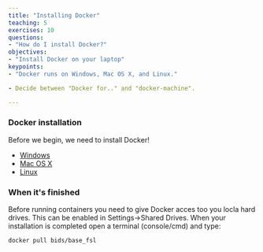 ```yaml
---
title: "Installing Docker"
teaching: 5
exercises: 10
questions:
- "How do I install Docker?"
objectives:
- "Install Docker on your laptop"
keypoints:
- "Docker runs on Windows, Mac OS X, and Linux."

- Decide between "Docker for.." and "docker-machine".

---
```


### Docker installation

Before we begin, we need to install Docker!

- [Windows](https://neurohackademy2020.slack.com/archives/C017PCJS63X/p1595694888002500)
- [Mac OS X](https://docs.docker.com/docker-for-mac/install/)
- [Linux](https://docs.docker.com/engine/installation/linux/)


### When it's finished
Before running containers you need to give Docker acces too you locla hard drives. This can be enabled in Settings->Shared Drives.
When your installation is completed open a terminal (console/cmd) and type:

`docker pull bids/base_fsl`
